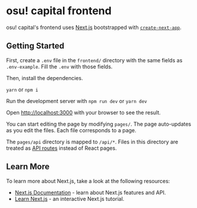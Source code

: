 # osu! capital frontend

osu! capital's frontend uses [Next.js](https://nextjs.org/) bootstrapped with [`create-next-app`](https://github.com/vercel/next.js/tree/canary/packages/create-next-app).

## Getting Started

First, create a `.env` file in the `frontend/` directory with the same fields as `.env-example`. Fill the `.env` with those fields.

Then, install the dependencies.

`yarn` or `npm i`

Run the development server with `npm run dev` or `yarn dev`

Open [http://localhost:3000](http://localhost:3000) with your browser to see the result.

You can start editing the page by modifying `pages/`. The page auto-updates as you edit the files. Each file corresponds to a page.

The `pages/api` directory is mapped to `/api/*`. Files in this directory are treated as [API routes](https://nextjs.org/docs/api-routes/introduction) instead of React pages.

## Learn More

To learn more about Next.js, take a look at the following resources:

- [Next.js Documentation](https://nextjs.org/docs) - learn about Next.js features and API.
- [Learn Next.js](https://nextjs.org/learn) - an interactive Next.js tutorial.
